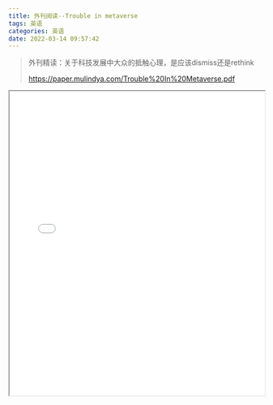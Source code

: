 ```yaml
---
title: 外刊阅读--Trouble in metaverse
tags: 英语
categories: 英语
date: 2022-03-14 09:57:42
---
```


>外刊精读：关于科技发展中大众的抵触心理，是应该dismiss还是rethink
>
>https://paper.mulindya.com/Trouble%20In%20Metaverse.pdf

<iframe src='/js/pdfjs_old/web/viewer.html?file=https://paper.mulindya.com/Trouble%20In%20Metaverse.pdf' width=100% height=600></iframe>

